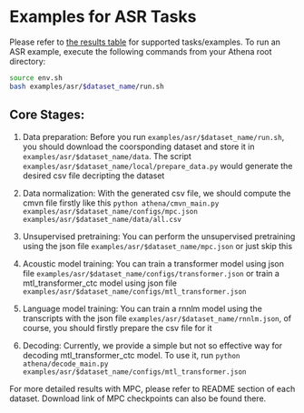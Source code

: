 # Examples for ASR Tasks
Please refer to [the results table](https://github.com/athena-team/athena#7-results) for supported tasks/examples. To run an ASR example, execute the following commands from your Athena root directory:
```bash
source env.sh
bash examples/asr/$dataset_name/run.sh
```

## Core Stages:

1) Data preparation: Before you run `examples/asr/$dataset_name/run.sh`, you should download the coorsponding dataset and store it in `examples/asr/$dataset_name/data`. The script `examples/asr/$dataset_name/local/prepare_data.py` would generate the desired csv file decripting the dataset

2) Data normalization: With the generated csv file, we should compute the cmvn file firstly like this `python athena/cmvn_main.py examples/asr/$dataset_name/configs/mpc.json examples/asr/$dataset_name/data/all.csv`

3) Unsupervised pretraining: You can perform the unsupervised pretraining using the json file `examples/asr/$dataset_name/mpc.json` or just skip this

4) Acoustic model training: You can train a transformer model using json file `examples/asr/$dataset_name/configs/transformer.json` or train a mtl_transformer_ctc model using json file `examples/asr/$dataset_name/configs/mtl_transformer.json`

5) Language model training: You can train a rnnlm model using the transcripts with the json file `examples/asr/$dataset_name/rnnlm.json`, of course, you should firstly prepare the csv file for it

6) Decoding: Currently, we provide a simple but not so effective way for decoding mtl_transformer_ctc model. To use it, run `python athena/decode_main.py examples/asr/$dataset_name/configs/mtl_transformer.json`

For more detailed results with MPC, please refer to README section of each dataset. Download link of MPC checkpoints can also be found there.
